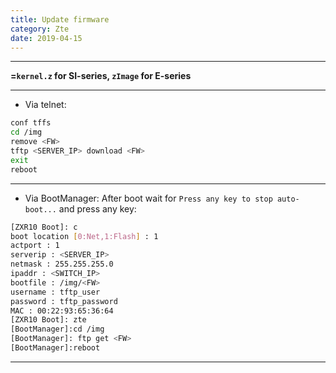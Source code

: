 ```yaml
---
title: Update firmware
category: Zte
date: 2019-04-15
---
```


-----

**<FW>=`kernel.z` for SI-series, `zImage` for E-series**

-----

* Via telnet:
```bash
conf tffs
cd /img
remove <FW>
tftp <SERVER_IP> download <FW>
exit
reboot
```

-----

* Via BootManager:
After boot wait for `Press any key to stop auto-boot...` and press any key:
```bash
[ZXR10 Boot]: c
boot location [0:Net,1:Flash] : 1
actport : 1
serverip : <SERVER_IP>
netmask : 255.255.255.0
ipaddr : <SWITCH_IP>
bootfile : /img/<FW>
username : tftp_user
password : tftp_password
MAC : 00:22:93:65:36:64
[ZXR10 Boot]: zte
[BootManager]:cd /img
[BootManager]: ftp get <FW>
[BootManager]:reboot
```

-----